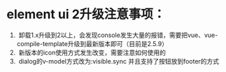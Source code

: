 # element ui 2升级注意事项：
1.  卸载1.x升级到2以上，会发现console发生大量的报错，需要把vue、vue-compile-template升级到最新版本即可（目前是2.5.9）
2.  新版本的icon使用方式发生改变，需要注意如何使用的
3.  dialog的v-model方式改为:visible.sync 并且支持了按钮放到footer的方式
